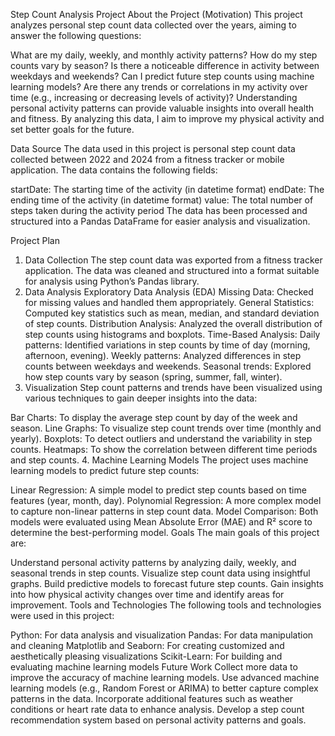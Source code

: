 
Step Count Analysis Project
About the Project (Motivation)
This project analyzes personal step count data collected over the years, aiming to answer the following questions:

What are my daily, weekly, and monthly activity patterns?
How do my step counts vary by season?
Is there a noticeable difference in activity between weekdays and weekends?
Can I predict future step counts using machine learning models?
Are there any trends or correlations in my activity over time (e.g., increasing or decreasing levels of activity)?
Understanding personal activity patterns can provide valuable insights into overall health and fitness. By analyzing this data, I aim to improve my physical activity and set better goals for the future.

Data Source
The data used in this project is personal step count data collected between 2022 and 2024 from a fitness tracker or mobile application. The data contains the following fields:

startDate: The starting time of the activity (in datetime format)
endDate: The ending time of the activity (in datetime format)
value: The total number of steps taken during the activity period
The data has been processed and structured into a Pandas DataFrame for easier analysis and visualization.

Project Plan
1. Data Collection
The step count data was exported from a fitness tracker application.
The data was cleaned and structured into a format suitable for analysis using Python’s Pandas library.
2. Data Analysis
Exploratory Data Analysis (EDA)
Missing Data: Checked for missing values and handled them appropriately.
General Statistics: Computed key statistics such as mean, median, and standard deviation of step counts.
Distribution Analysis:
Analyzed the overall distribution of step counts using histograms and boxplots.
Time-Based Analysis:
Daily patterns: Identified variations in step counts by time of day (morning, afternoon, evening).
Weekly patterns: Analyzed differences in step counts between weekdays and weekends.
Seasonal trends: Explored how step counts vary by season (spring, summer, fall, winter).
3. Visualization
Step count patterns and trends have been visualized using various techniques to gain deeper insights into the data:

Bar Charts:
To display the average step count by day of the week and season.
Line Graphs:
To visualize step count trends over time (monthly and yearly).
Boxplots:
To detect outliers and understand the variability in step counts.
Heatmaps:
To show the correlation between different time periods and step counts.
4. Machine Learning Models
The project uses machine learning models to predict future step counts:

Linear Regression:
A simple model to predict step counts based on time features (year, month, day).
Polynomial Regression:
A more complex model to capture non-linear patterns in step count data.
Model Comparison:
Both models were evaluated using Mean Absolute Error (MAE) and R² score to determine the best-performing model.
Goals
The main goals of this project are:

Understand personal activity patterns by analyzing daily, weekly, and seasonal trends in step counts.
Visualize step count data using insightful graphs.
Build predictive models to forecast future step counts.
Gain insights into how physical activity changes over time and identify areas for improvement.
Tools and Technologies
The following tools and technologies were used in this project:

Python: For data analysis and visualization
Pandas: For data manipulation and cleaning
Matplotlib and Seaborn: For creating customized and aesthetically pleasing visualizations
Scikit-Learn: For building and evaluating machine learning models
Future Work
Collect more data to improve the accuracy of machine learning models.
Use advanced machine learning models (e.g., Random Forest or ARIMA) to better capture complex patterns in the data.
Incorporate additional features such as weather conditions or heart rate data to enhance analysis.
Develop a step count recommendation system based on personal activity patterns and goals.
